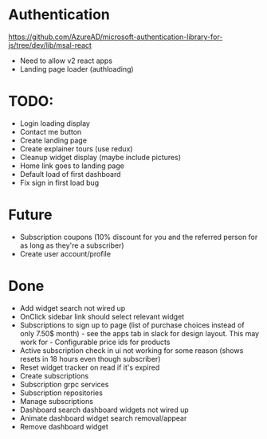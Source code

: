 # Authentication
https://github.com/AzureAD/microsoft-authentication-library-for-js/tree/dev/lib/msal-react

- Need to allow v2 react apps
- Landing page loader (authloading)


# TODO:
- Login loading display
- Contact me button
- Create landing page
- Create explainer tours (use redux)
- Cleanup widget display (maybe include pictures)
- Home link goes to landing page
- Default load of first dashboard
- Fix sign in first load bug

# Future
- Subscription coupons (10% discount for you and the referred person for as long as they're a subscriber)
- Create user account/profile

# Done
- Add widget search not wired up
- OnClick sidebar link should select relevant widget
- Subscriptions to sign up to page (list of purchase choices instead of only 7.50$ month) - see the apps tab in slack for design layout. This may work for - Configurable price ids for products
- Active subscription check in ui not working for some reason (shows resets in 18 hours even though subscriber)
- Reset widget tracker on read if it's expired
- Create subscriptions
- Subscription grpc services
- Subscription repositories
- Manage subscriptions
- Dashboard search dashboard widgets not wired up
- Animate dashboard widget search removal/appear
- Remove dashboard widget